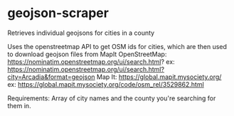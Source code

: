 # geojson-scraper
Retrieves individual geojsons for cities in a county

Uses the openstreetmap API to get OSM ids for cities,
which are then used to download geojson files from MapIt
OpenStreetMap: https://nominatim.openstreetmap.org/ui/search.html?
  ex: https://nominatim.openstreetmap.org/ui/search.html?city=Arcadia&format=geojson
Map It: https://global.mapit.mysociety.org/
  ex: https://global.mapit.mysociety.org/code/osm_rel/3529862.html

Requirements: Array of city names and the county you're searching for them in.
